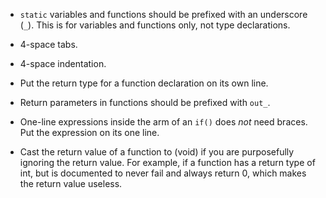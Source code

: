 * `static` variables and functions should be prefixed with an underscore (`_`). This is for variables and functions only, not type declarations.

* 4-space tabs.

* 4-space indentation.

* Put the return type for a function declaration on its own line.

* Return parameters in functions should be prefixed with `out_`.

* One-line expressions inside the arm of an `if()` does _not_ need braces. Put the expression on its one line.

* Cast the return value of a function to (void) if you are purposefully ignoring the return value. For example, if a function has a return type of int, but is documented to never fail and always return 0, which makes the return value useless.
